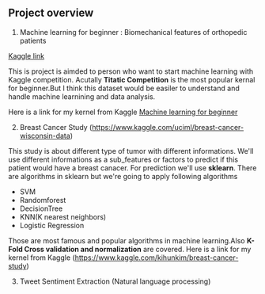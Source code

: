 ## Project overview 

1. Machine learning for beginner : Biomechanical features of orthopedic patients

  [Kaggle link](https://www.kaggle.com/uciml/biomechanical-features-of-orthopedic-patients)

This is project is aimded to person who want to start machine learning with Kaggle competition. Acutally **Titatic Competition** is the
most popular kernal for beginner.But I think this dataset would be easiler to understand and handle machine learnining and data analysis.

Here is a link for my kernel from Kaggle 
[Machine learning for beginner](https://www.kaggle.com/kihunkim/everything-about-machine-learning-for-beginner/)

2. Breast Cancer Study (https://www.kaggle.com/uciml/breast-cancer-wisconsin-data) 

This study is about different type of tumor with different informations. We'll use different informations as a sub_features or factors to predict if this patient would have a breast canacer. For prediction we'll use **sklearn**. There are algorithms in sklearn but we're going to apply following algorithms 

- SVM
- Randomforest
- DecisionTree
- KNN(K nearest neighbors) 
- Logistic Regression

Those are most famous and popular algorithms in machine learning.Also **K-Fold Cross validation and normalization** are covered.
Here is a link for my kernel from Kaggle (https://www.kaggle.com/kihunkim/breast-cancer-study)

3. Tweet Sentiment Extraction (Natural language processing)

